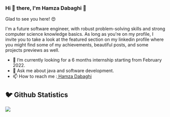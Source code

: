 ### Hi 👋 there, I'm Hamza Dabaghi 👋
Glad to see you here! 😍

I'm a future software engineer, with robust problem-solving skills and strong computer science knowledge basics.
As long as you're on my profile, I invite you to take a look at the featured section on my linkedin profile where you might find some of my achievements, beautiful posts, and some projects previews as well.

- 🔭 I’m currently looking for a 6 months internship starting from February 2022.
- 💬 Ask me about java and software development.
- 📫 How to reach me :<a href="https://www.linkedin.com/in/hamzadabaghi/" target="_blank" > Hamza Dabaghi </a>
<h2 >🐦 Github Statistics </h2>
<p a>
<img src="https://github-readme-stats.vercel.app/api?username=hamzadabaghi&show_icons=true&theme=tokyonight">
</p>
<br/>
